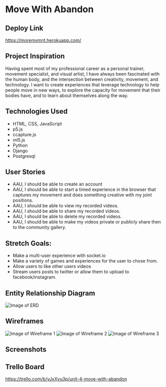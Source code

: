 # Move With Abandon 

## Deploy Link
https://moremvmnt.herokuapp.com/

## Project Inspiration
Having spent most of my professional career as a personal trainer, movement specialist, and visual artist, I have always been fascinated with the human body, and the intersection between creativity, movement, and technology. I want to create experiences that leverage technology to help people move in new ways, to explore the capacity for movement that their bodies have, and to learn about themselves along the way. 

## Technologies Used
- HTML, CSS, JavaScript
- p5.js
- ccapture.js
- ml5.js
- Python
- Django
- Postgresql

## User Stories
- AAU, I should be able to create an account
- AAU, I should be able to start a timed experience in the browser that captures my movement and does something creative with my joint positions.
- AAU, I should be able to view my recorded videos.
- AAU, I should be able to share my recorded videos.
- AAU, I should be able to delete my recorded videos.
- AAU, I should be able to make my videos private or publicly share then to the community gallery.

## Stretch Goals:
- Make a multi-user experience with socket.io
- Make a variety of games and experiences for the user to chose from.
- Allow users to like other users videos
- Stream users posts to twitter or allow them to upload to facebook/instagram.

## Entity Relationship Diagram
![Image of ERD](https://i.imgur.com/2RdN3TI.jpg)


## Wireframes
![Image of Wireframe 1](https://i.imgur.com/upUM0Yb.jpg)
![Image of Wireframe 2](https://i.imgur.com/T9pMqOr.jpg)
![Image of Wireframe 3](https://i.imgur.com/EO91oWr.jpg)

## Screenshots


## Trello Board
https://trello.com/b/yJxXyu3p/unit-4-move-with-abandon
